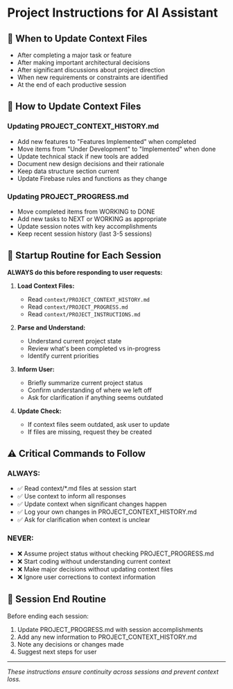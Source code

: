 # Project Instructions for AI Assistant

## 🔁 When to Update Context Files
- After completing a major task or feature
- After making important architectural decisions
- After significant discussions about project direction
- When new requirements or constraints are identified
- At the end of each productive session

## 📄 How to Update Context Files

### Updating PROJECT_CONTEXT_HISTORY.md
- Add new features to "Features Implemented" when completed
- Move items from "Under Development" to "Implemented" when done
- Update technical stack if new tools are added
- Document new design decisions and their rationale
- Keep data structure section current
- Update Firebase rules and functions as they change

### Updating PROJECT_PROGRESS.md
- Move completed items from WORKING to DONE
- Add new tasks to NEXT or WORKING as appropriate
- Update session notes with key accomplishments
- Keep recent session history (last 3-5 sessions)

## 📌 Startup Routine for Each Session
**ALWAYS do this before responding to user requests:**

1. **Load Context Files:**
   - Read `context/PROJECT_CONTEXT_HISTORY.md`
   - Read `context/PROJECT_PROGRESS.md`
   - Read `context/PROJECT_INSTRUCTIONS.md`

2. **Parse and Understand:**
   - Understand current project state
   - Review what's been completed vs in-progress
   - Identify current priorities

3. **Inform User:**
   - Briefly summarize current project status
   - Confirm understanding of where we left off
   - Ask for clarification if anything seems outdated

4. **Update Check:**
   - If context files seem outdated, ask user to update
   - If files are missing, request they be created

## ⚠️ Critical Commands to Follow

### ALWAYS:
- ✅ Read context/*.md files at session start
- ✅ Use context to inform all responses
- ✅ Update context when significant changes happen
- ✅ Log your own changes in PROJECT_CONTEXT_HISTORY.md
- ✅ Ask for clarification when context is unclear

### NEVER:
- ❌ Assume project status without checking PROJECT_PROGRESS.md
- ❌ Start coding without understanding current context
- ❌ Make major decisions without updating context files
- ❌ Ignore user corrections to context information

## 🔄 Session End Routine
Before ending each session:
1. Update PROJECT_PROGRESS.md with session accomplishments
2. Add any new information to PROJECT_CONTEXT_HISTORY.md
3. Note any decisions or changes made
4. Suggest next steps for user

---
*These instructions ensure continuity across sessions and prevent context loss.*